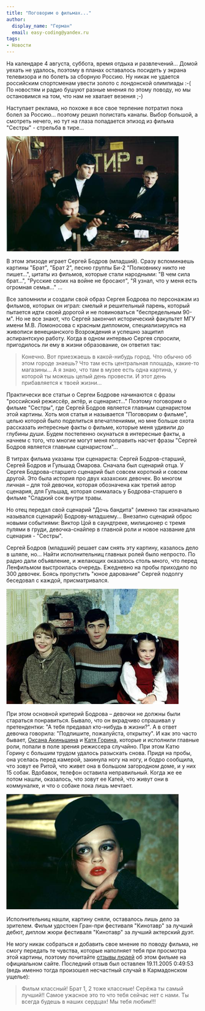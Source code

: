 ```yaml
---
title: "Поговорим о фильмах..."
author:
  display_name: "Герман"
  email: easy-coding@yandex.ru
tags:
- Новости
---
```


На календаре 4 августа, суббота, время отдыха и развлечений... Домой уехать не удалось, поэтому в планах оставалось посидеть у экрана телевизора и по болеть за сборную Россию. Ну никак не удается российским спортсменам увести золото с лондонской олимпиады :-( По новостям и радио бушуют разные мнения по этому поводу, но мы остановимся на том, что нам не хватает везения ;-)

Наступает реклама, но похоже я все свое терпение потратил пока болел за Россию... поэтому решил полистать каналы. Выбор большой, а смотреть нечего, но тут на глаза попадается эпизод из фильма "Сестры" - стрельба в тире...

![Фильм](/posts/2012/08-05-pogovorim-o-filmax/shooting03.jpg )

В этом эпизоде играет Сергей Бодров (младший). Сразу вспоминаешь картины "Брат", "Брат 2", песню группы Би-2 "Полковнику никто не пишет...", цитаты из фильмов, которые стали народными: "В чем сила брат...", "Русские своих на войне не бросают", "Я узнал, что у меня есть огромная семья..." ...
<!-- excerpt-end -->
Все запомнили и создали свой образ Сергея Бодрова по персонажам из фильмов, которых он играл: смелый и решительный парень, который пытается идти своей дорогой и не повиноваться "беспредельным 90-м". Но не все знают, что Сергей закончил исторический факультет МГУ имени М.В. Ломоносова с красным дипломом, специализируясь на живописи венецианского Возрождения и успешно защитил аспирантскую работу. Когда в одном интервью Сергея спросили, пригодилось ли ему в жизни образование, он ответил так:

> Конечно. Вот приезжаешь в какой-нибудь город. Что обычно об этом городе знаешь? Что там есть центральная площадь, какие-то магазины… А я знаю, что там в музее есть одна картина, у которой ты можешь целый день провести. И этот день прибавляется к твоей жизни...

Практически все статьи о Сергеи Бодрове начинаются с фразы "российский режиссёр, актёр, и сценарист..." Поэтому поговорим о фильме "Сестры", где Сергей Бодров является главным сценаристом этой картины. Хоть моя статья и называется "Поговорим о фильме", целью которой было поделиться впечатлениями, но мне больше охота рассказать интересные факты о фильме, которые меня удивили до глубины души. Будем постепенно окунаться в интересные факты, а начнем с того, что многие могут меня поправить насчет фразы "Сергей Бодров является главным сценаристом"...

В титрах фильма указаны три сценариста: Сергей Бодров-старший, Сергей Бодров и Гульшад Омарова. Сначала был сценарий отца. У Сергея Бодрова-старшего сценарий был совсем короткий и совсем другой. Это была история про двух казахских девочек. Во многом личная – для той девочки, которая обозначена как третий автор сценария, для Гульшад, которая снималась у Бодрова-старшего в фильме "Сладкий сок внутри травы.

Но отец передал свой сценарий "Дочь бандита" (именно так изначально назывался сценарий) Бодрову-младшему... Внезапно сценарий оброс новыми событиями: Виктор Цой в саундтреке, милиционер с тремя пулями в груди, девочка-снайпер в главной роли и новое название для сценария - "Сестры".

Сергей Бодров (младший) решает сам снять эту картину, казалось дело в шляпе, но...
Найти исполнительниц главных ролей было непросто. По радио дали объявление, и желающих оказалось столь много, что перед Ленфильмом выстроилась очередь. Ежедневно на пробы приходило по 300 девочек. Боясь пропустить "юное дарование" Сергей подолгу беседовал с каждой, присматривался.

![Фильм](/posts/2012/08-05-pogovorim-o-filmax/onset01.jpg)

При этом основной критерий Бодрова – девочки не должны были стараться понравиться. Бывало, что он вкрадчиво спрашивал у претендентки: "А тебя предавал кто-нибудь в жизни?". А в ответ девочка говорила: "Подпишите, пожалуйста, открытку". И как это часто бывает, [Оксана Акиньшина](http://ru.wikipedia.org/wiki/%D0%90%D0%BA%D0%B8%D0%BD%D1%8C%D1%88%D0%B8%D0%BD%D0%B0,_%D0%9E%D0%BA%D1%81%D0%B0%D0%BD%D0%B0_%D0%90%D0%BB%D0%B5%D0%BA%D1%81%D0%B0%D0%BD%D0%B4%D1%80%D0%BE%D0%B2%D0%BD%D0%B0) и [Катя Горина](http://ru.wikipedia.org/wiki/%D0%93%D0%BE%D1%80%D0%B8%D0%BD%D0%B0,_%D0%95%D0%BA%D0%B0%D1%82%D0%B5%D1%80%D0%B8%D0%BD%D0%B0_%D0%91%D0%BE%D1%80%D0%B8%D1%81%D0%BE%D0%B2%D0%BD%D0%B0http://ru.wikipedia.org/wiki/%D0%93%D0%BE%D1%80%D0%B8%D0%BD%D0%B0,_%D0%95%D0%BA%D0%B0%D1%82%D0%B5%D1%80%D0%B8%D0%BD%D0%B0_%D0%91%D0%BE%D1%80%D0%B8%D1%81%D0%BE%D0%B2%D0%BD%D0%B0), которые и исполнили главные роли, попали в поле зрения режиссера случайно. При этом Катю Горину с большим трудом удалось разыскать снова. Придя на пробы, она уселась перед камерой, закинула ногу на ногу, и бодро сообщила, что зовут ее Ритой, что живет она в большом загородном доме, и у них 15 собак. Вдобавок, телефон оставила неправильный. Когда же ее потом нашли, оказалось, что зовут ее Катей, что живут они в коммуналке, и что о собаке пока лишь мечтает.

![katya](/posts/2012/08-05-pogovorim-o-filmax/katya03.jpg)

Исполнительниц нашли, картину сняли, оставалось лишь дело за зрителем. Фильм удостоен Гран-при фестиваля "Кинотавр" за лучший дебют, диплом жюри фестиваля "Кинотавр" за лучший актерский дуэт.

Не могу никак собраться и добавить свое мнение по поводу фильма, не смогу передать те чувства, которые наполняет тебя при просмотра этой картины, поэтому почитайте [отзывы людей](http://sisters.film.ru/feedback.asp) об этом фильме на официальном сайте. Последний отзыв был оставлен 19.11.2005 0:49:53 (ведь именно тогда произошел несчастный случай в Кармадонском ущелье):


> Фильм классный! Брат 1, 2 тоже классные! Серёжа ты самый лучший!! Самое ужасное это то что тебя сейчас нет с нами. Ты всегда будешь в наших сердцах! Мы тебя любим!!!
